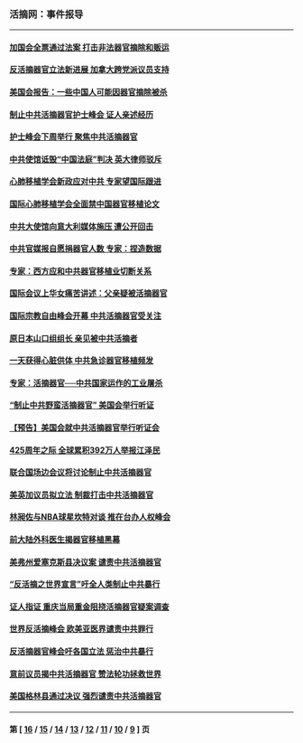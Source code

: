 ### 活摘网：事件报导
---
#### [加国会全票通过法案 打击非法器官摘除和贩运](../../pages/nf5877/n13884924.md?01310430) 
#### [反活摘器官立法新进展 加拿大跨党派议员支持](../../pages/nf5877/n13876061.md?01310430) 
#### [美国会报告：一些中国人可能因器官摘除被杀](../../pages/nf5877/n13867964.md?01310430) 
#### [制止中共活摘器官护士峰会 证人亲述经历](../../pages/nf5877/n13859007.md?01310430) 
#### [护士峰会下周举行 聚焦中共活摘器官](../../pages/nf5877/n13855418.md?01310430) 
#### [中共使馆诋毁“中国法庭”判决 英大律师驳斥](../../pages/nf5877/n13833945.md?01310430) 
#### [心肺移植学会新政应对中共 专家望国际跟进](../../pages/nf5877/n13829043.md?01310430) 
#### [国际心肺移植学会全面禁中国器官移植论文](../../pages/nf5877/n13827785.md?01310430) 
#### [中共大使馆向意大利媒体施压 遭公开回击](../../pages/nf5877/n13826038.md?01310430) 
#### [中共官媒报自愿捐器官人数 专家：捏造数据](../../pages/nf5877/n13814130.md?01310430) 
#### [专家：西方应和中共器官移植业切断关系](../../pages/nf5877/n13772828.md?01310430) 
#### [国际会议上华女痛苦讲述：父亲疑被活摘器官](../../pages/nf5877/n13771583.md?01310430) 
#### [国际宗教自由峰会开幕 中共活摘器官受关注](../../pages/nf5877/n13769995.md?01310430) 
#### [原日本山口组组长 亲见被中共活摘者](../../pages/nf5877/n13767360.md?01310430) 
#### [一天获得心脏供体 中共急诊器官移植频发](../../pages/nf5877/n13764689.md?01310430) 
#### [专家：活摘器官──中共国家运作的工业屠杀](../../pages/nf5877/n13761178.md?01310430) 
#### [“制止中共野蛮活摘器官” 美国会举行听证](../../pages/nf5877/n13735831.md?01310430) 
#### [【预告】美国会就中共活摘器官举行听证会](../../pages/nf5877/n13732843.md?01310430) 
#### [425周年之际 全球累积392万人举报江泽民](../../pages/nf5877/n13719232.md?01310430) 
#### [联合国场边会议将讨论制止中共活摘器官](../../pages/nf5877/n13656361.md?01310430) 
#### [美英加议员拟立法 制裁打击中共活摘器官](../../pages/nf5877/n13430251.md?01310430) 
#### [林昶佐与NBA球星坎特对谈 推在台办人权峰会](../../pages/nf5877/n13414467.md?01310430) 
#### [前大陆外科医生揭器官移植黑幕](../../pages/nf5877/n13401416.md?01310430) 
#### [美弗州爱塞克斯县决议案 谴责中共活摘器官](../../pages/nf5877/n13320919.md?01310430) 
#### [“反活摘之世界宣言”吁全人类制止中共暴行](../../pages/nf5877/n13259730.md?01310430) 
#### [证人指证 重庆当局重金阻挠活摘器官疑案调查](../../pages/nf5877/n13259127.md?01310430) 
#### [世界反活摘峰会 欧美亚医界谴责中共罪行](../../pages/nf5877/n13253550.md?01310430) 
#### [反活摘器官峰会吁各国立法 惩治中共暴行](../../pages/nf5877/n13245052.md?01310430) 
#### [意前议员揭中共活摘器官 赞法轮功拯救世界](../../pages/nf5877/n13203445.md?01310430) 
#### [美国格林县通过决议 强烈谴责中共活摘器官](../../pages/nf5877/n13119367.md?01310430) 

---
#### 第 [ [16](./16.md?01310430) / [15](./15.md?01310430) / [14](./14.md?01310430) / [13](./13.md?01310430) / [12](./12.md?01310430) / [11](./11.md?01310430) / [10](./10.md?01310430) / [9](./9.md?01310430) ] 页
